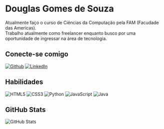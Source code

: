 
# Douglas Gomes de Souza

Atualmente faço o curso de Ciências da Computação pela FAM (Facudade das Americas).<br>
Trabalho atualmente como freelancer enquanto busco por uma oportunidade de ingressar na área de tecnologia.

## Conecte-se comigo

[![Github](https://img.shields.io/badge/GitHub-5C9CDB?style=for-the-badge&logo=github)](https://www.github.com/grecusxd/)
[![LinkedIn](https://img.shields.io/badge/LinkedIn-5C9CDB?style=for-the-badge&logo=linkedin&logoColor=0E76A8)](https://www.linkedin.com/in/douglas-gomes-de-souza-611a781bb/)
## Habilidades

![HTML5](https://img.shields.io/badge/HTML5-5C9CDB?style=for-the-badge&logo=html5)
![CSS3](https://img.shields.io/badge/CSS3-5C9CDB?style=for-the-badge&logo=css3&logoColor=264CE4)
![Python](https://img.shields.io/badge/Python-5C9CDB?style=for-the-badge&logo=python)
![JavaScript](https://img.shields.io/badge/JavaScript-5C9CDB?style=for-the-badge&logo=javascript)
![Java](https://img.shields.io/badge/Java-5C9CDB?style=for-the-badge&logo=java)


## GitHub Stats

![GitHub Stats](https://github-readme-stats.vercel.app/api?username=grecusxd&theme=transparent&bg_color=5C9CDB&border_color=a058f5&show_icons=true&icon_color=91ff95&title_color=91ff95&text_color=FFF)


